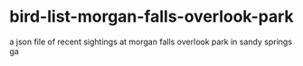 # bird-list-morgan-falls-overlook-park
a json file of recent sightings at morgan falls overlook park in sandy springs ga
